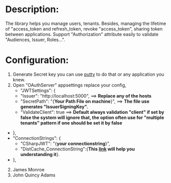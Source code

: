 # Description:
The library helps you manage users, tenants. Besides, managing the lifetime of "access_token and refresh_token, revoke "access_token", sharing token between applications. Support "Authorization" attribute easily to validate "Audiences, Issuer, Roles...".

# Configuration:
1. Generate Secret key you can use [putty](https://www.putty.org/) to do that or any application you knew.
2. Open "OAuthServer" appsettings replace your config,
    - "JWTSettings": {
    - "Issuer": "http://localhost:5000", ==> **Replace any of the hosts**
    - "SecretPath": "{**Your Path File on machine**}", ==> **The file use generates "IssuerSigningKey".**
    - "ValidateClient": true ==> **Default always validation "client" if set by false the system will ignore that, the option often use for "multiple tenants" pattern if one should be set it by false**
  - },
  - "ConnectionStrings": {
    - "CSharpJWT": "{**your connectionstring**}",
    - "DistCache_ConnectionString":{**This [link](https://docs.microsoft.com/en-us/aspnet/core/performance/caching/distributed?view=aspnetcore-2.2) will help you understanding it**}.
  - },
2. James Monroe
3. John Quincy Adams

